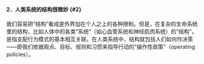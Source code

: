 #### 2．人类系统的结构很微妙 {#2}

我们容易把“结构”看成是外界加在个人之上的各种限制。但是，在复杂的生命系统里的结构，比如人体中的各类“系统”（如心血管系统和神经肌肉系统）的“结构”，是指支配行为模式的基本相互关联。在人类系统中，结构就包括人们如何作决策——即我们依据观点、目标、规则和习惯来指导行动的“操作性政策”（operating policies）。